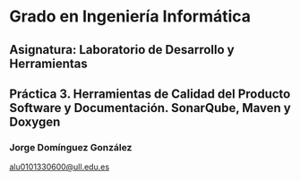 # Grado en Ingeniería Informática
## Asignatura: Laboratorio de Desarrollo y Herramientas
## Práctica 3. Herramientas de Calidad del Producto Software y Documentación. SonarQube, Maven y Doxygen

### Jorge Domínguez González
alu0101330600@ull.edu.es

